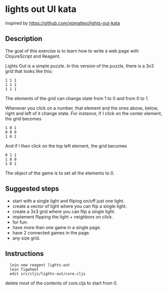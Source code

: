 # lights out UI kata

inspired by https://github.com/xpmatteo/lights-out-kata

## Description

The goal of this exercise is to learn how to write a web page with ClojureScript and Reagent.

Lights Out is a simple puzzle.  In this version of the puzzle, there is a 3x3 grid that looks like this:

    1 1 1
    1 1 1
    1 1 1

The elements of the grid can change state from 1 to 0 and from 0 to 1.

Whenever you click on a number, that element and the ones above, below, right and left of it change state.  For instance, if I click on the center element, the grid becomes

    1 0 1
    0 0 0
    1 0 1

And if I then click on the top left element, the grid becomes

    0 1 1
    1 0 0
    1 0 1

The object of the game is to set all the elements to 0.

## Suggested steps

-  start with a single light and fliping on/off just one light.
-  create a vector of light where you can flip a single light.
-  create a 3x3 grid where you can flip a single light.
-  implement flipping the light + neighbors on click.
-  for fun:
  -  have more than one game in a single page.
  -  have 2 connected games in the page.
  -  any size grid.

## Instructions

```
  lein new reagent lights-out
  lein figwheel
  edit src/cljs/lights-out/core.cljs
```

  delete most of the contents of core.cljs to start from 0.
